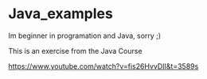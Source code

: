 # Java_examples
Im beginner in programation and Java, sorry ;)

This is an exercise from the Java Course

https://www.youtube.com/watch?v=fis26HvvDII&t=3589s

